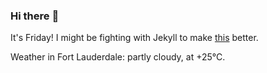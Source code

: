 ### Hi there :wave:

It's Friday! I might be fighting with Jekyll to make [this](https://swissclubtoronto.ca) better.

Weather in Fort Lauderdale: partly cloudy, at +25°C.
